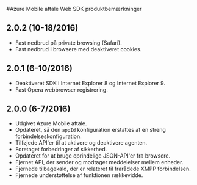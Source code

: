 <properties
    pageTitle="Azure Mobile aftale Web SDK produktbemærkninger | Microsoft Azure"
    description="De seneste opdateringer og procedurer for Web SDK til Azure Mobile aftale"
    services="mobile-engagement"
    documentationCenter="mobile"
    authors="piyushjo"
    manager="erikre"
    editor="" />

<tags
    ms.service="mobile-engagement"
    ms.workload="mobile"
    ms.tgt_pltfrm="web"
    ms.devlang="js"
    ms.topic="article"
    ms.date="10/18/2016"
    ms.author="piyushjo" />


#<a name="azure-mobile-engagement-web-sdk-release-notes"></a>Azure Mobile aftale Web SDK produktbemærkninger

## <a name="202-10182016"></a>2.0.2 (10-18/2016)

-   Fast nedbrud på private browsing (Safari).
-   Fast nedbrud i browsere med deaktiveret cookies.

## <a name="201-6102016"></a>2.0.1 (6-10/2016)

-   Deaktiveret SDK i Internet Explorer 8 og Internet Explorer 9.
-   Fast Opera webbrowser registrering.

## <a name="200-672016"></a>2.0.0 (6-7/2016)

-   Udgivet Azure Mobile aftale.
-   Opdateret, så den `appId` konfiguration erstattes af en streng forbindelseskonfiguration.
-   Tilføjede API'er til at aktivere og deaktivere agenten.
-   Foretaget forbedringer af sikkerhed.
-   Opdateret for at bruge oprindelige JSON-API'er fra browsere.
-   Fjernet API, der sender og modtager meddelelser mellem enheder.
-   Fjernede tilbagekald, der er relateret til frarådede XMPP forbindelsen.
-   Fjernede understøttelse af funktionen rækkevidde.
